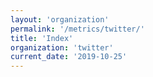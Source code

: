 ```yaml
---
layout: 'organization'
permalink: '/metrics/twitter/'
title: 'Index'
organization: 'twitter'
current_date: '2019-10-25'
---
```

